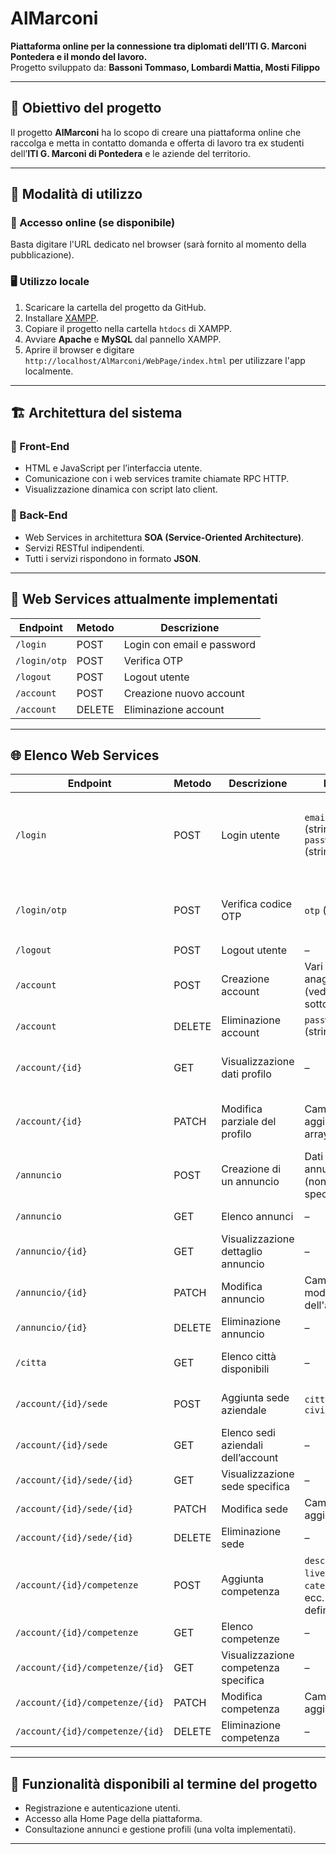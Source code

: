 # AlMarconi

**Piattaforma online per la connessione tra diplomati dell’ITI G. Marconi Pontedera e il mondo del lavoro.**  
Progetto sviluppato da: **Bassoni Tommaso, Lombardi Mattia, Mosti Filippo**  

---

## 🎯 Obiettivo del progetto

Il progetto **AlMarconi** ha lo scopo di creare una piattaforma online che raccolga e metta in contatto domanda e offerta di lavoro tra ex studenti dell’**ITI G. Marconi di Pontedera** e le aziende del territorio.

---

## 🧰 Modalità di utilizzo

### 🔗 Accesso online (se disponibile)
Basta digitare l'URL dedicato nel browser (sarà fornito al momento della pubblicazione).

### 🖥️ Utilizzo locale
1. Scaricare la cartella del progetto da GitHub.
2. Installare [XAMPP](https://www.apachefriends.org/index.html).
3. Copiare il progetto nella cartella `htdocs` di XAMPP.
4. Avviare **Apache** e **MySQL** dal pannello XAMPP.
5. Aprire il browser e digitare `http://localhost/AlMarconi/WebPage/index.html` per utilizzare l'app localmente.

---

## 🏗️ Architettura del sistema

### 🔹 Front-End
- HTML e JavaScript per l’interfaccia utente.
- Comunicazione con i web services tramite chiamate RPC HTTP.
- Visualizzazione dinamica con script lato client.

### 🔸 Back-End
- Web Services in architettura **SOA (Service-Oriented Architecture)**.
- Servizi RESTful indipendenti.
- Tutti i servizi rispondono in formato **JSON**.

---

## 📡 Web Services attualmente implementati

| Endpoint       | Metodo | Descrizione                    |
|----------------|--------|--------------------------------|
| `/login`       | POST   | Login con email e password     |
| `/login/otp`   | POST   | Verifica OTP                   |
| `/logout`      | POST   | Logout utente                  |
| `/account`     | POST   | Creazione nuovo account        |
| `/account`     | DELETE | Eliminazione account           |

---

## 🌐 Elenco Web Services

| Endpoint                        | Metodo | Descrizione                              | Input                                                                                      | Output                                                                                     |
|---------------------------------|--------|------------------------------------------|---------------------------------------------------------------------------------------------|--------------------------------------------------------------------------------------------|
| `/login`                        | POST   | Login utente                             | `email` (string), `password` (string)                                                       | `id` (num), `verificato` (bool), `tipo` (string), `nome` (string), `otpRequired` (bool)    |
| `/login/otp`                    | POST   | Verifica codice OTP                      | `otp` (num)                                                                                 | `id` (num), `verificato` (bool), `tipo` (string), `nome` (string)                          |
| `/logout`                       | POST   | Logout utente                            | –                                                                                           | `logout` (bool)                                                                            |
| `/account`                      | POST   | Creazione account                        | Vari campi anagrafici (vedi dettagli sotto)                                                 | `id` (num), `verificato` (bool)                                                            |
| `/account`                      | DELETE | Eliminazione account                     | `password` (string)                                                                         | `delete` (bool)                                                                            |
| `/account/{id}`                 | GET    | Visualizzazione dati profilo             | –                                                                                           | Tutti i dati anagrafici e aziendali (vedi specifica)                                       |
| `/account/{id}`                 | PATCH  | Modifica parziale del profilo            | Campi da aggiornare in array `data[]`                                                       | Nessun output specifico (successo implicito)                                               |
| `/annuncio`                     | POST   | Creazione di un annuncio                 | Dati annuncio (non specificati)                                                             | Dati annuncio creato o conferma creazione                                                  |
| `/annuncio`                     | GET    | Elenco annunci                           | –                                                                                           | Lista annunci (array JSON)                                                                 |
| `/annuncio/{id}`                | GET    | Visualizzazione dettaglio annuncio       | –                                                                                           | Dati specifici dell'annuncio                                                               |
| `/annuncio/{id}`                | PATCH  | Modifica annuncio                        | Campi modificabili dell'annuncio                                                            | Esito aggiornamento                                                                        |
| `/annuncio/{id}`                | DELETE | Eliminazione annuncio                    | –                                                                                           | Conferma eliminazione                                                                      |
| `/citta`                        | GET    | Elenco città disponibili                 | –                                                                                           | Lista città (array stringhe)                                                               |
| `/account/{id}/sede`            | POST   | Aggiunta sede aziendale                  | `citta`, `via`, `civico`                                                                    | Conferma inserimento sede                                                                  |
| `/account/{id}/sede`            | GET    | Elenco sedi aziendali dell’account       | –                                                                                           | Lista sedi (array JSON)                                                                    |
| `/account/{id}/sede/{id}`       | GET    | Visualizzazione sede specifica           | –                                                                                           | Dati sede specifica                                                                        |
| `/account/{id}/sede/{id}`       | PATCH  | Modifica sede                            | Campi da aggiornare                                                                         | Esito aggiornamento                                                                        |
| `/account/{id}/sede/{id}`       | DELETE | Eliminazione sede                        | –                                                                                           | Conferma eliminazione                                                                      |
| `/account/{id}/competenze`      | POST   | Aggiunta competenza                      | `descrizione`, `livello`, `categoria`, ecc. (da definire)                                  | Conferma inserimento                                                                       |
| `/account/{id}/competenze`      | GET    | Elenco competenze                        | –                                                                                           | Lista competenze                                                                           |
| `/account/{id}/competenze/{id}` | GET    | Visualizzazione competenza specifica     | –                                                                                           | Dettagli competenza                                                                        |
| `/account/{id}/competenze/{id}` | PATCH  | Modifica competenza                      | Campi da aggiornare                                                                         | Esito aggiornamento                                                                        |
| `/account/{id}/competenze/{id}` | DELETE | Eliminazione competenza                  | –                                                                                           | Conferma eliminazione                                                                      |

---

## 🧪 Funzionalità disponibili al termine del progetto

- Registrazione e autenticazione utenti.
- Accesso alla Home Page della piattaforma.
- Consultazione annunci e gestione profili (una volta implementati).

---

